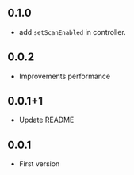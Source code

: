 ## 0.1.0

* add `setScanEnabled` in controller.

## 0.0.2

* Improvements performance

## 0.0.1+1

* Update README

## 0.0.1

* First version
